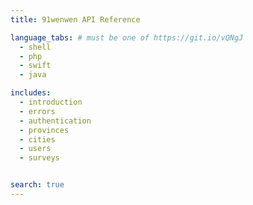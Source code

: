 ```yaml
---
title: 91wenwen API Reference

language_tabs: # must be one of https://git.io/vQNgJ
  - shell
  - php
  - swift
  - java

includes:
  - introduction
  - errors
  - authentication
  - provinces
  - cities
  - users
  - surveys


search: true
---
```


